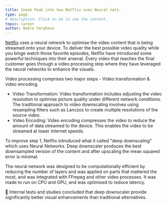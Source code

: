 ```yaml
---
title: Sneak Peak into how Netflix uses Neural nets.
type: page
# description: Click on me to see the content.
topic: career
author: Noble Varghese
---
```


[Netflix](https://www.netflix.com/in/) uses a neural network to optimise the video content that is being streamed onto your device. To deliver the best possible video quality while you binge watch those favorite episodes, Netflix have introduced some powerful techniques into their arsenal. Every video that reaches the final customer goes through a video processing step where they have leveraged the neural networks to enhance the visuals.  
  
Video processing comprises two major steps - Video transformation & video encoding.    
- Video Transformation: Video transformation includes adjusting the video resolution to optimise picture quality under different network conditions. The traditional approach to video downscaling involves using resampling filters such as Lanczos to create multiple resolutions of the source video.    
- Video Encoding: Video encoding compresses the video to reduce the amount of data streamed to the device. This enables the video to be streamed at lower internet speeds.   
  
To improve step 1, Netflix introduced what it called "deep downscaling" which uses Neural Networks. Deep downscaler produces the best downsampled version of the content and after upscaling the mean squared error is minimal.  
  
The neural network was designed to be computationally efficient by reducing the number of layers and was applied on parts that mattered the most, and was integrated with FFmpeg and other video processes. It was made to run on CPU and GPU, and was optimised to reduce latency.  
  
🚀 Internal tests and studies concluded that deep downscaler provide significantly better visual enhancements than traditional alternatives.  

